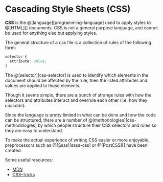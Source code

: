 # Cascading Style Sheets (CSS)

__CSS__ is the @[language][programming-language] used to apply styles to @[HTML][]
documents. CSS is not a general purpose language, and cannot be used for anything
else but applying styles.

The general structure of a css file is a collection of rules of the following form:

```css
selector {
  attribute: value;
}
```

The @[selector][css-selector] is used to identify which elements in the document
should be affected by the rule, then the listed attributes and values are applied
to those elements.

Though it seems simple, there are a bunch of strange rules with how the selectors
and attributes interact and overrule each other (i.e. how they *cascade*).

Since the language is pretty limited in what can be done and how the code can be
structured, there are a number of @[methodologies][css-methodologies] by which
people structure their CSS selectors and rules so they are easy to understand.

To make the actual experience of writing CSS easier or more enjoyable, preprocessors
such as @[Sass][sass-css] or @[PostCSS][] have been created.

Some useful resources:
*   [MDN](https://developer.mozilla.org/en-US/docs/Web/CSS)
*   [CSS-Tricks](https://css-tricks.com/)
